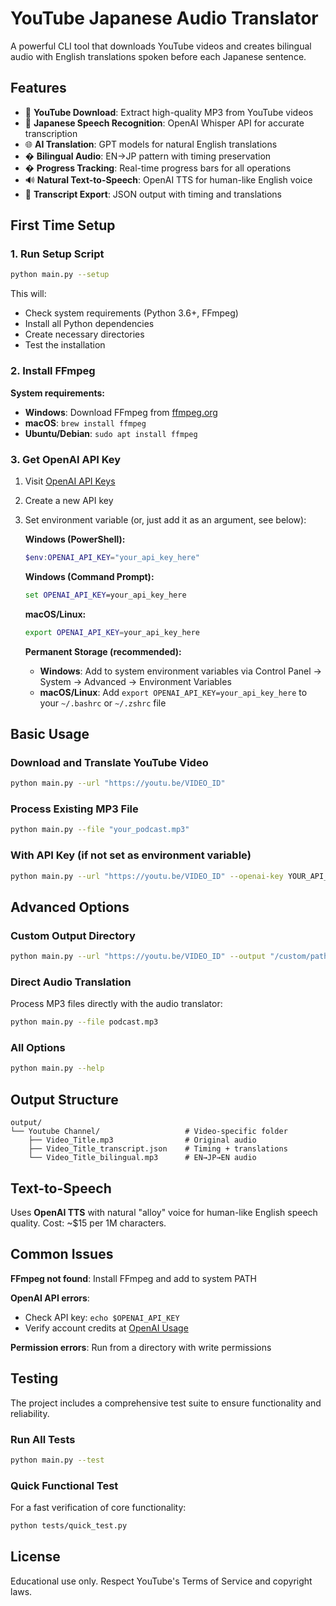 # YouTube Japanese Audio Translator

A powerful CLI tool that downloads YouTube videos and creates bilingual audio with English translations spoken before each Japanese sentence.

## Features

- 🎵 **YouTube Download**: Extract high-quality MP3 from YouTube videos
- 🎌 **Japanese Speech Recognition**: OpenAI Whisper API for accurate transcription
- 🌐 **AI Translation**: GPT models for natural English translations
- � **Bilingual Audio**: EN→JP pattern with timing preservation
- � **Progress Tracking**: Real-time progress bars for all operations
- 🔊 **Natural Text-to-Speech**: OpenAI TTS for human-like English voice
- 📄 **Transcript Export**: JSON output with timing and translations

## First Time Setup

### 1. Run Setup Script
```bash
python main.py --setup
```

This will:
- Check system requirements (Python 3.6+, FFmpeg)
- Install all Python dependencies
- Create necessary directories
- Test the installation

### 2. Install FFmpeg

**System requirements:**
- **Windows**: Download FFmpeg from [ffmpeg.org](https://ffmpeg.org/download.html)
- **macOS**: `brew install ffmpeg`
- **Ubuntu/Debian**: `sudo apt install ffmpeg`

### 3. Get OpenAI API Key

1. Visit [OpenAI API Keys](https://platform.openai.com/api-keys)
2. Create a new API key
3. Set environment variable (or, just add it as an argument, see below):

   **Windows (PowerShell):**
   ```powershell
   $env:OPENAI_API_KEY="your_api_key_here"
   ```
   
   **Windows (Command Prompt):**
   ```cmd
   set OPENAI_API_KEY=your_api_key_here
   ```
   
   **macOS/Linux:**
   ```bash
   export OPENAI_API_KEY=your_api_key_here
   ```
   
   **Permanent Storage (recommended):**
   - **Windows**: Add to system environment variables via Control Panel → System → Advanced → Environment Variables
   - **macOS/Linux**: Add `export OPENAI_API_KEY=your_api_key_here` to your `~/.bashrc` or `~/.zshrc` file

## Basic Usage

### Download and Translate YouTube Video
```bash
python main.py --url "https://youtu.be/VIDEO_ID"
```

### Process Existing MP3 File
```bash
python main.py --file "your_podcast.mp3"
```

### With API Key (if not set as environment variable)
```bash
python main.py --url "https://youtu.be/VIDEO_ID" --openai-key YOUR_API_KEY
```

## Advanced Options

### Custom Output Directory
```bash
python main.py --url "https://youtu.be/VIDEO_ID" --output "/custom/path"
```

### Direct Audio Translation
Process MP3 files directly with the audio translator:
```bash
python main.py --file podcast.mp3
```

### All Options
```bash
python main.py --help
```

## Output Structure

```
output/
└── Youtube Channel/                   # Video-specific folder
    ├── Video_Title.mp3                # Original audio
    ├── Video_Title_transcript.json    # Timing + translations
    └── Video_Title_bilingual.mp3      # EN→JP→EN audio
```

## Text-to-Speech

Uses **OpenAI TTS** with natural "alloy" voice for human-like English speech quality. Cost: ~$15 per 1M characters.

## Common Issues

**FFmpeg not found**: Install FFmpeg and add to system PATH

**OpenAI API errors**: 
- Check API key: `echo $OPENAI_API_KEY`
- Verify account credits at [OpenAI Usage](https://platform.openai.com/usage)

**Permission errors**: Run from a directory with write permissions

## Testing

The project includes a comprehensive test suite to ensure functionality and reliability.

### Run All Tests
```bash
python main.py --test
```

### Quick Functional Test
For a fast verification of core functionality:
```bash
python tests/quick_test.py
```

## License

Educational use only. Respect YouTube's Terms of Service and copyright laws.
